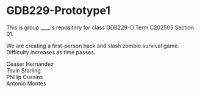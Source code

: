 # GDB229-Prototype1


This is group ____'s repository for class GDB229-O Term C202505 Section 01. <br>

We are creating a first-person hack and slash zombie survival game. Difficulty increases as time passes.

Ceaser Hernandez <br>
Tevin Starling <br>
Phillip Cussins <br>
Antonio Montes <br>

